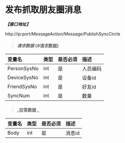 # 发布抓取朋友圈消息

_**【接口地址】**_

http://ip:port/MessageAction/Message/PublishSyncCircle

> #### _请求数据_ {#请求数据}

| 变量名 | 类型 | 是否必须 | 描述 |
| :--- | :--- | :--- | :--- |
| PersonSysNo | int | 是 | 人员编码 |
| DeviceSysNo | int | 是 | 设备id |
| FriendSysNo | int | 是 | 好友id |
| SyncNum | int | 是 | 数量 |


> #### _应答数据 _

| 变量名 | 类型 | 是否必须 | 描述 |
| :--- | :--- | :--- | :--- |
| Body | int | 是 | 消息id |




